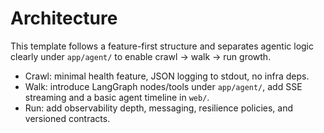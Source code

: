 # Architecture

This template follows a feature-first structure and separates agentic logic clearly under `app/agent/` to enable crawl → walk → run growth.

- Crawl: minimal health feature, JSON logging to stdout, no infra deps.
- Walk: introduce LangGraph nodes/tools under `app/agent/`, add SSE streaming and a basic agent timeline in `web/`.
- Run: add observability depth, messaging, resilience policies, and versioned contracts.


